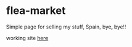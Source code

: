# flea-market
Simple page for selling my stuff, Spain, bye, bye!!

working site <a href="http://cssguy4hire.com/flea-market/" target="_blank">here</a>
